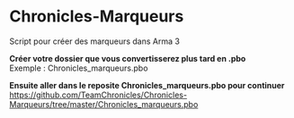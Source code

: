 # Chronicles-Marqueurs
Script pour créer des marqueurs dans Arma 3


<b>Créer votre dossier que vous convertisserez plus tard en .pbo</b></br>
Exemple : Chronicles_marqueurs.pbo

<b>Ensuite aller dans le reposite Chronicles_marqueurs.pbo pour continuer</b></br>
https://github.com/TeamChronicles/Chronicles-Marqueurs/tree/master/Chronicles_marqueurs.pbo
